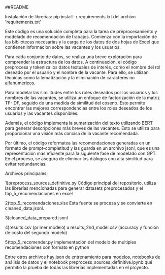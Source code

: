 ##README

Instalación de librerías: pip install -r requirements.txt del archivo 'requirements.txt'

Este código es una solución completa para la tarea de preprocesamiento y modelado de recomendación de trabajos. Comienza con la importación de las bibliotecas necesarias y la carga de los datos de dos hojas de Excel que contienen información sobre las vacantes y los usuarios.

Para cada conjunto de datos, se realiza una breve exploración para comprender la estructura de los datos. A continuación, el código preprocesa y tokeniza los datos textuales de interés, como el nombre del rol deseado por el usuario y el nombre de la vacante. Para ello, se utilizan técnicas como la lematización y la eliminación de caracteres no alfanuméricos.

Para modelar las similitudes entre los roles deseados por los usuarios y los nombres de las vacantes, se utiliza un enfoque de factorización de la matriz TF-IDF, seguido de una medida de similitud del coseno. Esto permite encontrar las mejores correspondencias entre los roles deseados de los usuarios y las vacantes disponibles.

Además, el código implementa la sumarización del texto utilizando BERT para generar descripciones más breves de las vacantes. Esto se utiliza para proporcionar una visión más concisa de la vacante recomendada.

Por último, el código reformatea las recomendaciones generadas en un formato de prompt-completitud y las guarda en un archivo jsonl, que es una representación más eficiente para la siguiente fase de modelado con GPT. En el proceso, se asegura de eliminar los diálogos con alta similitud para evitar redundancias.

Archivos principales: 

1)preprocess_sources_definitive.py   Código principal del repositorio, utiliza las librerías mencionadas para generar datasets preprocesados y el top_5_recomendaciones en excel

2)top_5_recomendaciones.xlsx    Esta fuente se procesa y se convierte en cleaned_data.jsonl.

3)cleaned_data_prepared.jsonl   

4)results.csv (primer modelo) u results_2nd_model.csv (accuracy y función de costo del segundo modelo)

5)top_5_recomender.py implementación del modelo de multiples recomendaciones con formato en python

Entre otros archivos hay json de entrenamiento para modelos, notebooks de análisis de datos y el notebook preprocess_sources_definitive.ipynb qué permitió la prueba de todas las librerías implementadas en el proyecto.
